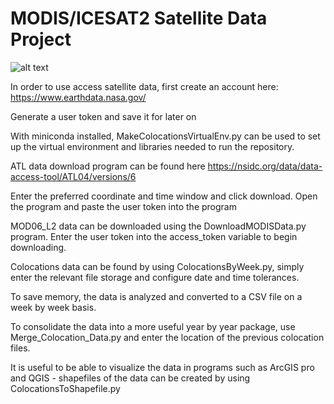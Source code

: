 # MODIS/ICESAT2 Satellite Data Project 

![alt text](https://github.com/wndrsn1/MODIS-ICESAT2-Satellite-Data/blob/main/Colocation_Data/Heat%20Density%20Map.png)

In order to use access satellite data, first create an account here: https://www.earthdata.nasa.gov/
  
  Generate a user token and save it for later on
  
With miniconda installed, MakeColocationsVirtualEnv.py can be used to set up the virtual environment and libraries needed to run the repository.

ATL data download program can be found here https://nsidc.org/data/data-access-tool/ATL04/versions/6
  
  Enter the preferred coordinate and time window and click download. Open the program and paste the user token into the program

MOD06_L2 data can be downloaded using the DownloadMODISData.py program. Enter the user token into the access_token variable to begin downloading.

Colocations data can be found by using ColocationsByWeek.py, simply enter the relevant file storage and configure date and time tolerances. 

  To save memory, the data is analyzed and converted to a CSV file on a week by week basis.

To consolidate the data into a more useful year by year package, use Merge_Colocation_Data.py and enter the location of the previous colocation files. 

It is useful to be able to visualize the data in programs such as ArcGIS pro and QGIS - shapefiles of the data can be created by using ColocationsToShapefile.py 

